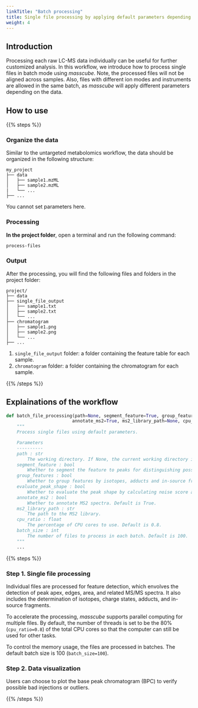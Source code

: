 ```yaml
---
linkTitle: "Batch processing"
title: Single file processing by applying default parameters depending on the data
weight: 4
---
```


## Introduction

Processing each raw LC-MS data individually can be useful for further customized analysis. In this workflow, we introduce how to process single files in batch mode using _masscube_. Note, the processed files will not be aligned across samples. Also, files with different ion modes and instruments are allowed in the same batch, as _masscube_ will apply different parameters depending on the data.

## How to use

{{% steps %}}

### Organize the data

Similar to the untargeted metabolomics workflow, the data should be organized in the following structure:

```
my_project
├── data
│   ├── sample1.mzML
│   ├── sample2.mzML
|   └── ...
├── ...
```

You cannot set parameters here.

### Processing

**In the project folder**, open a terminal and run the following command:

```bash
process-files
```

### Output

After the processing, you will find the following files and folders in the project folder:

```
project/
├── data
├── single_file_output
│   ├── sample1.txt
│   ├── sample2.txt
│   └── ...
├── chromatogram
│   ├── sample1.png
│   ├── sample2.png
│   └── ...
├── ...
```

1. `single_file_output` folder: a folder containing the feature table for each sample.
2. `chromatogram` folder: a folder containing the chromatogram for each sample.

{{% /steps %}}

## Explainations of the workflow

```python {linenos=table,hl_lines=[],linenostart=1}
def batch_file_processing(path=None, segment_feature=True, group_features=False, evaluate_peak_shape=True,
                         annotate_ms2=True, ms2_library_path=None, cpu_ratio=0.8, batch_size=100):
    """
    Process single files using default parameters.

    Parameters
    ----------
    path : str
        The working directory. If None, the current working directory is used.
    segment_feature : bool
        Whether to segment the feature to peaks for distinguishing possible isomers. Default is True.
    group_features : bool
        Whether to group features by isotopes, adducts and in-source fragments. Default is True.
    evaluate_peak_shape : bool
        Whether to evaluate the peak shape by calculating noise score and asymmetry factor. Default is True.
    annotate_ms2 : bool
        Whether to annotate MS2 spectra. Default is True.
    ms2_library_path : str
        The path to the MS2 library.
    cpu_ratio : float
        The percentage of CPU cores to use. Default is 0.8.
    batch_size : int
        The number of files to process in each batch. Default is 100.
    """
    ...
```

{{% steps %}}

### Step 1. Single file processing

Individual files are processed for feature detection, which envolves the detection of peak apex, edges, area, and related MS/MS spectra. It also includes the determination of isotopes, charge states, adducts, and in-source fragments.

To accelerate the processing, _masscube_ supports parallel computing for multiple files. By default, the number of threads is set to be the 80% (`cpu_ratio=0.8`) of the total CPU cores so that the computer can still be used for other tasks.

To control the memory usage, the files are processed in batches. The default batch size is 100 (`batch_size=100`).

### Step 2. Data visualization

Users can choose to plot the base peak chromatogram (BPC) to verify possible bad injections or outliers.

{{% /steps %}}
